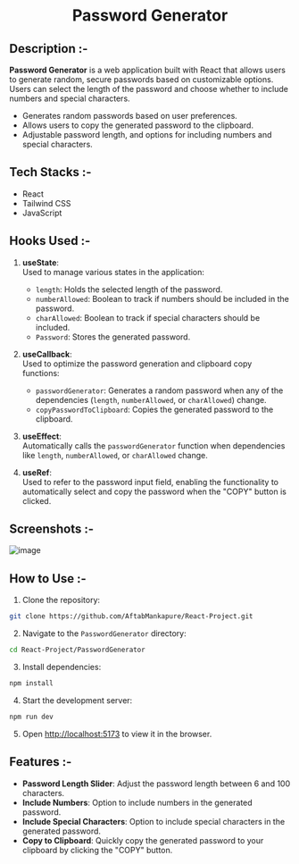 # <p align="center">Password Generator</p>

## Description :-

**Password Generator** is a web application built with React that allows users to generate random, secure passwords based on customizable options. Users can select the length of the password and choose whether to include numbers and special characters.

- Generates random passwords based on user preferences.
- Allows users to copy the generated password to the clipboard.
- Adjustable password length, and options for including numbers and special characters.

## Tech Stacks :-

- React
- Tailwind CSS
- JavaScript

## Hooks Used :-

1. **useState**:  
   Used to manage various states in the application:

   - `length`: Holds the selected length of the password.
   - `numberAllowed`: Boolean to track if numbers should be included in the password.
   - `charAllowed`: Boolean to track if special characters should be included.
   - `Password`: Stores the generated password.

2. **useCallback**:  
   Used to optimize the password generation and clipboard copy functions:

   - `passwordGenerator`: Generates a random password when any of the dependencies (`length`, `numberAllowed`, or `charAllowed`) change.
   - `copyPasswordToClipboard`: Copies the generated password to the clipboard.

3. **useEffect**:  
   Automatically calls the `passwordGenerator` function when dependencies like `length`, `numberAllowed`, or `charAllowed` change.

4. **useRef**:  
   Used to refer to the password input field, enabling the functionality to automatically select and copy the password when the "COPY" button is clicked.

## Screenshots :-

![image](https://github.com/user-attachments/assets/92ee9d16-fcf7-43c1-9cd9-10669c40af8c)

## How to Use :-

1. Clone the repository:

```bash
git clone https://github.com/AftabMankapure/React-Project.git
```

2. Navigate to the `PasswordGenerator` directory:

```bash
cd React-Project/PasswordGenerator
```

3. Install dependencies:

```bash
npm install
```

4. Start the development server:

```bash
npm run dev
```

5. Open [http://localhost:5173](http://localhost:5173) to view it in the browser.

## Features :-

- **Password Length Slider**: Adjust the password length between 6 and 100 characters.
- **Include Numbers**: Option to include numbers in the generated password.
- **Include Special Characters**: Option to include special characters in the generated password.
- **Copy to Clipboard**: Quickly copy the generated password to your clipboard by clicking the "COPY" button.
